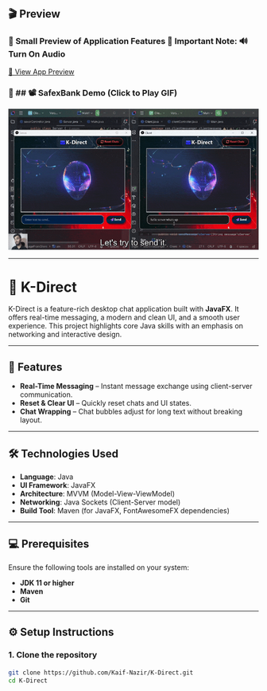## 🎬 Preview

### 🔹 Small Preview of Application Features 🚨 **Important Note:** **🔊 Turn On Audio**

[🔗 View App Preview](https://github.com/user-attachments/assets/3188cfb9-d9d7-49e9-b617-6aa5ac6a6ede)

### 🔹 ## 📽️ SafexBank Demo (Click to Play GIF)

![K-Direct Demo](semifinal.gif)

---

# 📱 K-Direct

K-Direct is a feature-rich desktop chat application built with **JavaFX**. It offers real-time messaging, a modern and clean UI, and a smooth user experience. This project highlights core Java skills with an emphasis on networking and interactive design.

---

## 🚀 Features

- **Real-Time Messaging** – Instant message exchange using client-server communication.
- **Reset & Clear UI** – Quickly reset chats and UI states.
- **Chat Wrapping** – Chat bubbles adjust for long text without breaking layout.

---

## 🛠️ Technologies Used

- **Language**: Java  
- **UI Framework**: JavaFX  
- **Architecture**: MVVM (Model-View-ViewModel)  
- **Networking**: Java Sockets (Client-Server model)  
- **Build Tool**: Maven (for JavaFX, FontAwesomeFX dependencies)

---

## 💻 Prerequisites

Ensure the following tools are installed on your system:

- **JDK 11 or higher**
- **Maven**
- **Git**

---

## ⚙️ Setup Instructions

### 1. Clone the repository
```bash
git clone https://github.com/Kaif-Nazir/K-Direct.git
cd K-Direct
